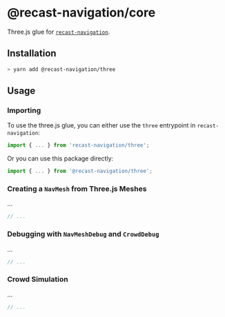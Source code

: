 # @recast-navigation/core

Three.js glue for [`recast-navigation`](https://github.com/isaac-mason/recast-navigation-js/tree/main/packages/recast-navigation).

## Installation

```bash
> yarn add @recast-navigation/three
```

## Usage

### Importing

To use the three.js glue, you can either use the `three` entrypoint in `recast-navigation`:

```ts
import { ... } from 'recast-navigation/three';
```

Or you can use this package directly:

```ts
import { ... } from '@recast-navigation/three';
```

### Creating a `NavMesh` from Three.js Meshes

...

```ts
// ...
```

### Debugging with `NavMeshDebug` and `CrowdDebug`

...

```ts
// ...
```

### Crowd Simulation

...

```ts
// ...
```
